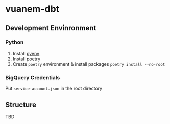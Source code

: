 # vuanem-dbt

## Development Envinronment

### Python

1. Install [pyenv](https://github.com/pyenv/pyenv)
2. Install [poetry](https://python-poetry.org/docs)
3. Create `poetry` environment & install packages `poetry install --no-root`

### BigQuery Credentials

Put `service-account.json` in the root directory

## Structure

TBD
